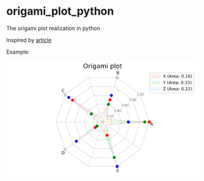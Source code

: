 # origami_plot_python
The origami plot realization in python

Inspired by [article](https://www.sciencedirect.com/science/article/pii/S0895435623000410)

Example:

![example_img](example.png)

